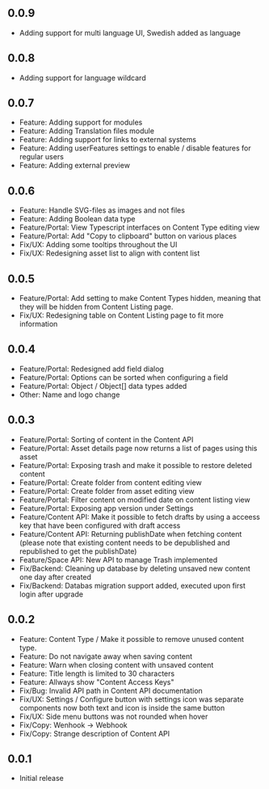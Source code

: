 ## 0.0.9
- Adding support for multi language UI, Swedish added as language

## 0.0.8
- Adding support for language wildcard

## 0.0.7
- Feature: Adding support for modules
- Feature: Adding Translation files module
- Feature: Adding support for links to external systems
- Feature: Adding userFeatures settings to enable / disable features for regular users
- Feature: Adding external preview

## 0.0.6
- Feature: Handle SVG-files as images and not files
- Feature: Adding Boolean data type
- Feature/Portal: View Typescript interfaces on Content Type editing view
- Feature/Portal: Add "Copy to clipboard" button on various places
- Fix/UX: Adding some tooltips throughout the UI
- Fix/UX: Redesigning asset list to align with content list


## 0.0.5
- Feature/Portal: Add setting to make Content Types hidden, meaning that they will be hidden from Content Listing page.
- Fix/UX: Redesigning table on Content Listing page to fit more information
  

## 0.0.4
- Feature/Portal: Redesigned add field dialog
- Feature/Portal: Options can be sorted when configuring a field
- Feature/Portal: Object / Object[] data types added
- Other: Name and logo change

## 0.0.3
- Feature/Portal: Sorting of content in the Content API
- Feature/Portal: Asset details page now returns a list of pages using this asset
- Feature/Portal: Exposing trash and make it possible to restore deleted content
- Feature/Portal: Create folder from content editing view
- Feature/Portal: Create folder from asset editing view
- Feature/Portal: Filter content on modified date on content listing view
- Feature/Portal: Exposing app version under Settings
- Feature/Content API: Make it possible to fetch drafts by using a acceess key that have been configured with draft access
- Feature/Content API: Returning publishDate when fetching content (please note that existing content needs to be depublished and republished to get the publishDate)
- Feature/Space API: New API to manage Trash implemented
- Fix/Backend: Cleaning up database by deleting unsaved new content one day after created
- Fix/Backend: Databas migration support added, executed upon first login after upgrade



## 0.0.2
- Feature: Content Type / Make it possible to remove unused content type.
- Feature: Do not navigate away when saving content
- Feature: Warn when closing content with unsaved content
- Feature: Title length is limited to 30 characters
- Feature: Allways show "Content Access Keys"
- Fix/Bug: Invalid API path in Content API documentation
- Fix/UX: Settings / Configure button with settings icon was separate components now both text and icon is inside the same button
- Fix/UX: Side menu buttons was not rounded when hover
- Fix/Copy: Wenhook -> Webhook
- Fix/Copy: Strange description of Content API


## 0.0.1
- Initial release
